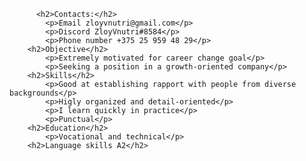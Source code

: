 	      <h2>Contacts:</h2>
            <p>Email zloyvnutri@gmail.com</p>
            <p>Discord ZloyVnutri#8584</p>
            <p>Phone number +375 25 959 48 29</p>
        <h2>Objective</h2>
            <p>Extremely motivated for career change goal</p>
            <p>Seeking a position in a growth-oriented company</p>
        <h2>Skills</h2>
            <p>Good at establishing rapport with people from diverse backgrounds</p>
            <p>Higly organized and detail-oriented</p>
            <p>I learn quickly in practice</p>
            <p>Punctual</p>
        <h2>Education</h2>
            <p>Vocational and technical</p>
        <h2>Language skills A2</h2>
